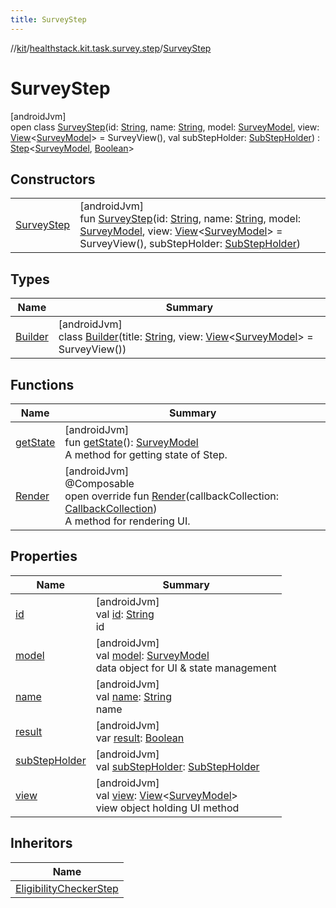 ```yaml
---
title: SurveyStep
---
```

//[kit](../../../index.html)/[healthstack.kit.task.survey.step](../index.html)/[SurveyStep](index.html)



# SurveyStep



[androidJvm]\
open class [SurveyStep](index.html)(id: [String](https://kotlinlang.org/api/latest/jvm/stdlib/kotlin/-string/index.html), name: [String](https://kotlinlang.org/api/latest/jvm/stdlib/kotlin/-string/index.html), model: [SurveyModel](../../healthstack.kit.task.survey.model/-survey-model/index.html), view: [View](../../healthstack.kit.task.base/-view/index.html)&lt;[SurveyModel](../../healthstack.kit.task.survey.model/-survey-model/index.html)&gt; = SurveyView(), val subStepHolder: [SubStepHolder](../../healthstack.kit.task.survey.question/-sub-step-holder/index.html)) : [Step](../../healthstack.kit.task.base/-step/index.html)&lt;[SurveyModel](../../healthstack.kit.task.survey.model/-survey-model/index.html), [Boolean](https://kotlinlang.org/api/latest/jvm/stdlib/kotlin/-boolean/index.html)&gt;



## Constructors


| | |
|---|---|
| [SurveyStep](-survey-step.html) | [androidJvm]<br>fun [SurveyStep](-survey-step.html)(id: [String](https://kotlinlang.org/api/latest/jvm/stdlib/kotlin/-string/index.html), name: [String](https://kotlinlang.org/api/latest/jvm/stdlib/kotlin/-string/index.html), model: [SurveyModel](../../healthstack.kit.task.survey.model/-survey-model/index.html), view: [View](../../healthstack.kit.task.base/-view/index.html)&lt;[SurveyModel](../../healthstack.kit.task.survey.model/-survey-model/index.html)&gt; = SurveyView(), subStepHolder: [SubStepHolder](../../healthstack.kit.task.survey.question/-sub-step-holder/index.html)) |


## Types


| Name | Summary |
|---|---|
| [Builder](-builder/index.html) | [androidJvm]<br>class [Builder](-builder/index.html)(title: [String](https://kotlinlang.org/api/latest/jvm/stdlib/kotlin/-string/index.html), view: [View](../../healthstack.kit.task.base/-view/index.html)&lt;[SurveyModel](../../healthstack.kit.task.survey.model/-survey-model/index.html)&gt; = SurveyView()) |


## Functions


| Name | Summary |
|---|---|
| [getState](../../healthstack.kit.task.base/-step/get-state.html) | [androidJvm]<br>fun [getState](../../healthstack.kit.task.base/-step/get-state.html)(): [SurveyModel](../../healthstack.kit.task.survey.model/-survey-model/index.html)<br>A method for getting state of Step. |
| [Render](-render.html) | [androidJvm]<br>@Composable<br>open override fun [Render](-render.html)(callbackCollection: [CallbackCollection](../../healthstack.kit.task.base/-callback-collection/index.html))<br>A method for rendering UI. |


## Properties


| Name | Summary |
|---|---|
| [id](../../healthstack.kit.task.base/-step/id.html) | [androidJvm]<br>val [id](../../healthstack.kit.task.base/-step/id.html): [String](https://kotlinlang.org/api/latest/jvm/stdlib/kotlin/-string/index.html)<br>id |
| [model](../../healthstack.kit.task.base/-step/model.html) | [androidJvm]<br>val [model](../../healthstack.kit.task.base/-step/model.html): [SurveyModel](../../healthstack.kit.task.survey.model/-survey-model/index.html)<br>data object for UI & state management |
| [name](../../healthstack.kit.task.base/-step/name.html) | [androidJvm]<br>val [name](../../healthstack.kit.task.base/-step/name.html): [String](https://kotlinlang.org/api/latest/jvm/stdlib/kotlin/-string/index.html)<br>name |
| [result](../../healthstack.kit.task.base/-step/result.html) | [androidJvm]<br>var [result](../../healthstack.kit.task.base/-step/result.html): [Boolean](https://kotlinlang.org/api/latest/jvm/stdlib/kotlin/-boolean/index.html) |
| [subStepHolder](sub-step-holder.html) | [androidJvm]<br>val [subStepHolder](sub-step-holder.html): [SubStepHolder](../../healthstack.kit.task.survey.question/-sub-step-holder/index.html) |
| [view](../../healthstack.kit.task.base/-step/view.html) | [androidJvm]<br>val [view](../../healthstack.kit.task.base/-step/view.html): [View](../../healthstack.kit.task.base/-view/index.html)&lt;[SurveyModel](../../healthstack.kit.task.survey.model/-survey-model/index.html)&gt;<br>view object holding UI method |


## Inheritors


| Name |
|---|
| [EligibilityCheckerStep](../../healthstack.kit.task.onboarding.step/-eligibility-checker-step/index.html) |

